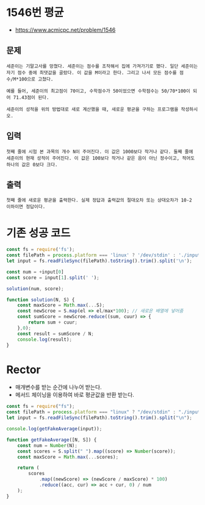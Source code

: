 # 1546번 평균
- https://www.acmicpc.net/problem/1546

## 문제
    세준이는 기말고사를 망쳤다. 세준이는 점수를 조작해서 집에 가져가기로 했다. 일단 세준이는 자기 점수 중에 최댓값을 골랐다. 이 값을 M이라고 한다. 그리고 나서 모든 점수를 점수/M*100으로 고쳤다.

    예를 들어, 세준이의 최고점이 70이고, 수학점수가 50이었으면 수학점수는 50/70*100이 되어 71.43점이 된다.

    세준이의 성적을 위의 방법대로 새로 계산했을 때, 새로운 평균을 구하는 프로그램을 작성하시오.


## 입력
    첫째 줄에 시험 본 과목의 개수 N이 주어진다. 이 값은 1000보다 작거나 같다. 둘째 줄에 세준이의 현재 성적이 주어진다. 이 값은 100보다 작거나 같은 음이 아닌 정수이고, 적어도 하나의 값은 0보다 크다.


## 출력
    첫째 줄에 새로운 평균을 출력한다. 실제 정답과 출력값의 절대오차 또는 상대오차가 10-2 이하이면 정답이다.

# 기존 성공 코드
```javascript
const fs = require('fs');
const filePath = process.platform === 'linux' ? '/dev/stdin' : './input.txt';
let input = fs.readFileSync(filePath).toString().trim().split('\n');

const num = +input[0]
const score = input[1].split(' ');

solution(num, score);

function solution(N, S) {
    const maxScore = Math.max(...S);
    const newScroe = S.map(el => el/max*100); // 새로운 배열에 넣어줌
    const sumScore = newScroe.reduce((sum, cuur) => {
        return sum + cuur;
    },0);
    const result = sumScore / N;
    console.log(result);
}
```
# Rector
- 매개변수를 받는 순간에 나누어 받는다.
- 메서드 체이닝을 이용하여 바로 평균값을 반환 받는다.
```javascript
const fs = require("fs");
const filePath = process.platform === "linux" ? "/dev/stdin" : "./input.txt";
let input = fs.readFileSync(filePath).toString().trim().split("\n");

console.log(getFakeAverage(input));

function getFakeAverage([N, S]) {
    const num = Number(N);
    const scores = S.split(" ").map((score) => Number(score));
    const maxScore = Math.max(...scores);

    return (
        scores
            .map((newScore) => (newScore / maxScore) * 100)
            .reduce((acc, cur) => acc + cur, 0) / num
    );
}
```